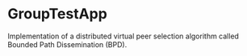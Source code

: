 # GroupTestApp

Implementation of a distributed virtual peer selection algorithm called Bounded Path Dissemination (BPD).
